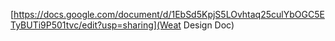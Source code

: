 [https://docs.google.com/document/d/1EbSd5KpjS5LOvhtaq25culYbOGC5ETyBUTi9P501tvc/edit?usp=sharing](Weat Design Doc)
